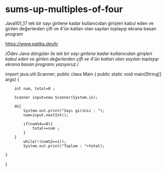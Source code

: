 # sums-up-multiples-of-four
Java101_17 tek bir sayı girilene kadar kullanıcıdan girişleri kabul eden ve girilen değerlerden çift ve 4'ün katları olan sayıları toplayıp ekrana basan program

https://www.patika.dev/tr

/*Ödev
Java döngüler ile tek bir sayı girilene kadar kullanıcıdan girişleri kabul eden ve girilen değerlerden çift ve 4'ün katları olan sayıları toplayıp ekrana basan programı yazıyoruz.*/

import java.util.Scanner;
public class Main
{
	public static void main(String[] args) {
	    
	    int num, total=0 ;
	    
	    Scanner input=new Scanner(System.in);
	    
        do{
            System.out.print("Sayı giriniz : ");
	        num=input.nextInt();
            
	        if(num%4==0){
	            total+=num ;
	        }
        }
	        while(!(num%2==1));
	        System.out.print("Toplam : "+total);
	       
    }
}
